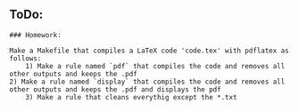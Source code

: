 ## ToDo:
	### Homework:

	Make a Makefile that compiles a LaTeX code 'code.tex' with pdflatex as follows:
        1) Make a rule named `pdf` that compiles the code and removes all other outputs and keeps the .pdf
	2) Make a rule named `display` that compiles the code and removes all other outputs and keeps the .pdf and displays the pdf
        3) Make a rule that cleans everythig except the *.txt
